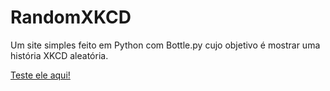 # RandomXKCD

Um site simples feito em Python com Bottle.py cujo objetivo é mostrar uma história XKCD aleatória.

<a href="https://random-xkcd-gah.herokuapp.com/" target="_blank">Teste ele aqui!</a>
